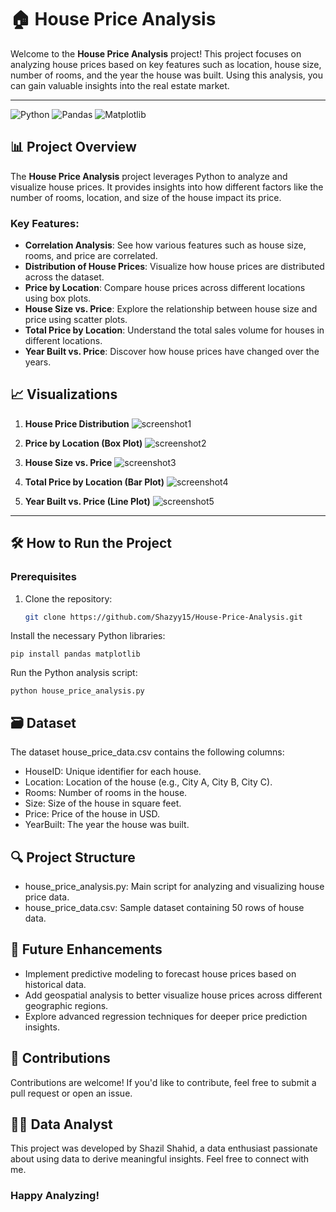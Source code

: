 # 🏠 House Price Analysis

Welcome to the **House Price Analysis** project! This project focuses on analyzing house prices based on key features such as location, house size, number of rooms, and the year the house was built. Using this analysis, you can gain valuable insights into the real estate market.

---

![Python](https://img.shields.io/badge/Python-Data%20Analysis-blue.svg)
![Pandas](https://img.shields.io/badge/Pandas-Data%20Manipulation-green.svg)
![Matplotlib](https://img.shields.io/badge/Matplotlib-Data%20Visualization-orange.svg)

## 📊 Project Overview

The **House Price Analysis** project leverages Python to analyze and visualize house prices. It provides insights into how different factors like the number of rooms, location, and size of the house impact its price.

### Key Features:

- **Correlation Analysis**: See how various features such as house size, rooms, and price are correlated.
- **Distribution of House Prices**: Visualize how house prices are distributed across the dataset.
- **Price by Location**: Compare house prices across different locations using box plots.
- **House Size vs. Price**: Explore the relationship between house size and price using scatter plots.
- **Total Price by Location**: Understand the total sales volume for houses in different locations.
- **Year Built vs. Price**: Discover how house prices have changed over the years.

## 📈 Visualizations

1. **House Price Distribution**
   ![screenshot1](https://github.com/user-attachments/assets/22ed0c63-7276-43ab-a496-2ba5d9438585)


2. **Price by Location (Box Plot)**
   ![screenshot2](https://github.com/user-attachments/assets/e9f0992c-62e9-4a0d-ade8-0b08cfce76b4)


3. **House Size vs. Price**
   ![screenshot3](https://github.com/user-attachments/assets/2e703541-6f63-47c4-910b-42d44daf0a9a)


4. **Total Price by Location (Bar Plot)**
   ![screenshot4](https://github.com/user-attachments/assets/7ef2fb4b-04c4-4718-b69a-ceaf8ec7c19b)


5. **Year Built vs. Price (Line Plot)**
   ![screenshot5](https://github.com/user-attachments/assets/a6117e86-7ce1-49ee-9f6b-de6589558d3e)



---

## 🛠️ How to Run the Project

### Prerequisites

1. Clone the repository:
   ```bash
   git clone https://github.com/Shazyy15/House-Price-Analysis.git
    ```
Install the necessary Python libraries:
 ```
pip install pandas matplotlib
 ```
Run the Python analysis script:
 ```
python house_price_analysis.py
 ```
## 🗃️ Dataset
The dataset house_price_data.csv contains the following columns:

- HouseID: Unique identifier for each house.
- Location: Location of the house (e.g., City A, City B, City C).
- Rooms: Number of rooms in the house.
- Size: Size of the house in square feet.
- Price: Price of the house in USD.
- YearBuilt: The year the house was built.
## 🔍 Project Structure
- house_price_analysis.py: Main script for analyzing and visualizing house price data.
- house_price_data.csv: Sample dataset containing 50 rows of house data.

## 🎨 Future Enhancements
- Implement predictive modeling to forecast house prices based on historical data.
- Add geospatial analysis to better visualize house prices across different geographic regions.
- Explore advanced regression techniques for deeper price prediction insights.

## 🤝 Contributions
Contributions are welcome! If you'd like to contribute, feel free to submit a pull request or open an issue.

## 👨‍💻 Data Analyst
This project was developed by Shazil Shahid, a data enthusiast passionate about using data to derive meaningful insights. Feel free to connect with me.

### Happy Analyzing!
